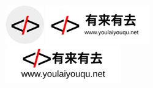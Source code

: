 <img src="./icon.svg" width="100" />

<img src="./logo1.svg" height="100" />

<img src="./logo2.svg" height="100" />

